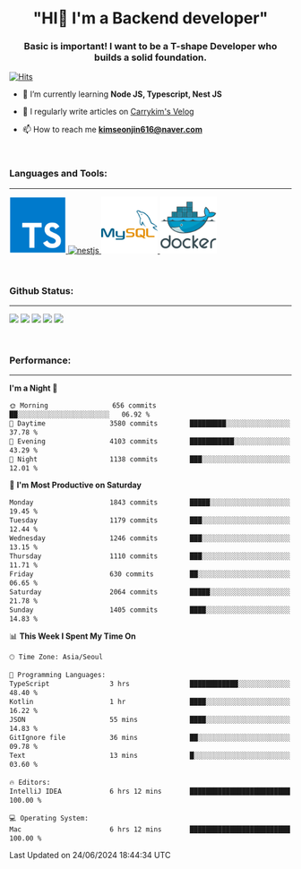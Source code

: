 <h1 align="center">"HI👋 I'm a Backend developer" </h1>
<h3 align="center">Basic is important! I want to be a T-shape Developer who builds a solid foundation.</h3>

[![Hits](https://hits.seeyoufarm.com/api/count/incr/badge.svg?url=https%3A%2F%2Fgithub.com%2Fgimseonjin&count_bg=%2318BFE5&title_bg=%23555555&icon=ko-fi.svg&icon_color=%23E7E7E7&title=hits&edge_flat=false)](https://hits.seeyoufarm.com)

- 🌱 I’m currently learning **Node JS, Typescript, Nest JS**

- 📝 I regularly write articles on [Carrykim's Velog](https://velog.io/@carrykim)

- 📫 How to reach me **kimseonjin616@naver.com**

<br/>

<h3 align="left">Languages and Tools:</h3>

***

<p align="left"> 
 <a href="https://www.typescriptlang.org/" target="_blank" rel="noreferrer"> <img src="https://raw.githubusercontent.com/devicons/devicon/master/icons/typescript/typescript-original.svg" alt="typescript" width="20%" height="20%"/> </a>
<a href="https://nestjs.com/" target="_blank" rel="noreferrer"> <img src="https://docs.nestjs.com/assets/logo-small.svg" alt="nestjs" width="20%" height="20%"/> </a> 
<a href="https://www.mysql.com/" target="_blank" rel="noreferrer"> <img src="https://raw.githubusercontent.com/devicons/devicon/master/icons/mysql/mysql-original-wordmark.svg" alt="mysql" width="20%" height="20%"/>  </a>
 <a href="https://www.docker.com/" target="_blank" rel="noreferrer"> <img src="https://raw.githubusercontent.com/devicons/devicon/master/icons/docker/docker-original-wordmark.svg" alt="docker" width="20%" height="20%"/> </a>
 </p>
</p>

<br/>

<h3 align="left">Github Status:</h3>

***

![](http://github-profile-summary-cards.vercel.app/api/cards/profile-details?username=gimseonjin&theme=nord_bright)
![](http://github-profile-summary-cards.vercel.app/api/cards/repos-per-language?username=gimseonjin&theme=nord_bright)
![](http://github-profile-summary-cards.vercel.app/api/cards/most-commit-language?username=gimseonjin&theme=nord_bright)
![](http://github-profile-summary-cards.vercel.app/api/cards/stats?username=gimseonjin&theme=nord_bright)
![](http://github-profile-summary-cards.vercel.app/api/cards/productive-time?username=gimseonjin&theme=nord_bright&utcOffset=8)


<br/>

<h3 align="left">Performance:</h3>

***

<!--START_SECTION:waka-->
**I'm a Night 🦉** 

```text
🌞 Morning                656 commits         ██░░░░░░░░░░░░░░░░░░░░░░░   06.92 % 
🌆 Daytime                3580 commits        █████████░░░░░░░░░░░░░░░░   37.78 % 
🌃 Evening                4103 commits        ███████████░░░░░░░░░░░░░░   43.29 % 
🌙 Night                  1138 commits        ███░░░░░░░░░░░░░░░░░░░░░░   12.01 % 
```
📅 **I'm Most Productive on Saturday** 

```text
Monday                   1843 commits        █████░░░░░░░░░░░░░░░░░░░░   19.45 % 
Tuesday                  1179 commits        ███░░░░░░░░░░░░░░░░░░░░░░   12.44 % 
Wednesday                1246 commits        ███░░░░░░░░░░░░░░░░░░░░░░   13.15 % 
Thursday                 1110 commits        ███░░░░░░░░░░░░░░░░░░░░░░   11.71 % 
Friday                   630 commits         ██░░░░░░░░░░░░░░░░░░░░░░░   06.65 % 
Saturday                 2064 commits        █████░░░░░░░░░░░░░░░░░░░░   21.78 % 
Sunday                   1405 commits        ████░░░░░░░░░░░░░░░░░░░░░   14.83 % 
```


📊 **This Week I Spent My Time On** 

```text
🕑︎ Time Zone: Asia/Seoul

💬 Programming Languages: 
TypeScript               3 hrs               ████████████░░░░░░░░░░░░░   48.40 % 
Kotlin                   1 hr                ████░░░░░░░░░░░░░░░░░░░░░   16.22 % 
JSON                     55 mins             ████░░░░░░░░░░░░░░░░░░░░░   14.83 % 
GitIgnore file           36 mins             ██░░░░░░░░░░░░░░░░░░░░░░░   09.78 % 
Text                     13 mins             █░░░░░░░░░░░░░░░░░░░░░░░░   03.60 % 

🔥 Editors: 
IntelliJ IDEA            6 hrs 12 mins       █████████████████████████   100.00 % 

💻 Operating System: 
Mac                      6 hrs 12 mins       █████████████████████████   100.00 % 
```


 Last Updated on 24/06/2024 18:44:34 UTC
<!--END_SECTION:waka-->

<div align="center">
  

